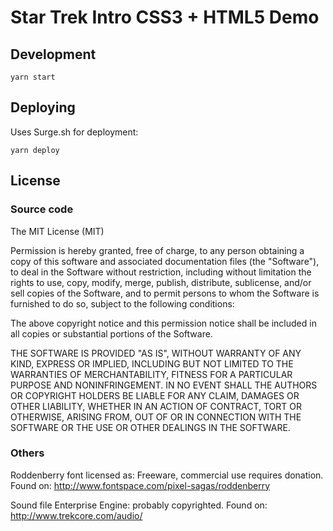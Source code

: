 # Star Trek Intro CSS3 + HTML5 Demo

## Development

````
yarn start
````

## Deploying

Uses Surge.sh for deployment:
````
yarn deploy
````

## License

### Source code

The MIT License (MIT)

Permission is hereby granted, free of charge, to any person obtaining a copy of this software and associated documentation files (the "Software"), to deal in the Software without restriction, including without limitation the rights to use, copy, modify, merge, publish, distribute, sublicense, and/or sell copies of the Software, and to permit persons to whom the Software is furnished to do so, subject to the following conditions:

The above copyright notice and this permission notice shall be included in all copies or substantial portions of the Software.

THE SOFTWARE IS PROVIDED "AS IS", WITHOUT WARRANTY OF ANY KIND, EXPRESS OR IMPLIED, INCLUDING BUT NOT LIMITED TO THE WARRANTIES OF MERCHANTABILITY, FITNESS FOR A PARTICULAR PURPOSE AND NONINFRINGEMENT. IN NO EVENT SHALL THE AUTHORS OR COPYRIGHT HOLDERS BE LIABLE FOR ANY CLAIM, DAMAGES OR OTHER LIABILITY, WHETHER IN AN ACTION OF CONTRACT, TORT OR OTHERWISE, ARISING FROM, OUT OF OR IN CONNECTION WITH THE SOFTWARE OR THE USE OR OTHER DEALINGS IN THE SOFTWARE.

### Others

Roddenberry font licensed as: Freeware, commercial use requires donation. Found on: http://www.fontspace.com/pixel-sagas/roddenberry

Sound file Enterprise Engine: probably copyrighted. Found on: http://www.trekcore.com/audio/